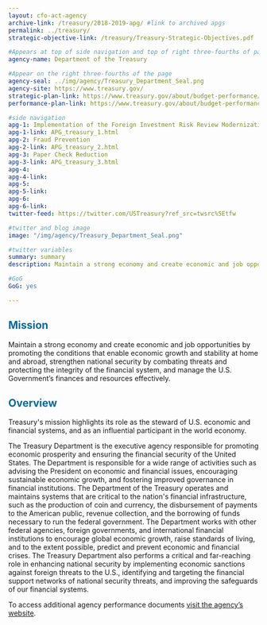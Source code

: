 ```yaml
---
layout: cfo-act-agency
archive-link: /treasury/2018-2019-apg/ #link to archived apgs
permalink: ../treasury/
strategic-objective-link: /treasury/Treasury-Strategic-Objectives.pdf

#Appears at top of side navigation and top of right three-fourths of page
agency-name: Department of the Treasury

#Appear on the right three-fourths of the page
agency-seal: ../img/agency/Treasury_Department_Seal.png
agency-site: https://www.treasury.gov/
strategic-plan-link: https://www.treasury.gov/about/budget-performance/strategic-plan/Documents/2018-2022_Treasury_Strategic_Plan_web.pdf
performance-plan-link: https://www.treasury.gov/about/budget-performance/Pages/cj-index.aspx

#side navigation
apg-1: Implementation of the Foreign Investment Risk Review Modernization Act of 2018 (FIRRMA
apg-1-link: APG_treasury_1.html
apg-2: Fraud Prevention
apg-2-link: APG_treasury_2.html
apg-3: Paper Check Reduction
apg-3-link: APG_treasury_3.html
apg-4:
apg-4-link:
apg-5:
apg-5-link:
apg-6:
apg-6-link:
twitter-feed: https://twitter.com/USTreasury?ref_src=twsrc%5Etfw

#twitter and blog image
image: "/img/agency/Treasury_Department_Seal.png"

#twitter variables
summary: summary
description: Maintain a strong economy and create economic and job opportunities by promoting conditions for economic growth.

#GoG
GoG: yes

---
```


<div class="usa-grid usa-graphic_list-row">
  <div class="usa-width-one-whole usa-media_block agency-page-section">
    <h2 style="color:#046b99;">Mission</h2>
    <p>Maintain a strong economy and create economic and job opportunities by promoting the conditions that enable economic growth and stability at home and abroad, strengthen national security by combating threats and protecting the integrity of the financial system, and manage the U.S. Government&rsquo;s finances and resources effectively.</p>
  </div>
</div>

<div class="usa-grid usa-graphic_list-row">
  <div class="usa-width-one-whole usa-media_block agency-page-section">
    <h2 style="color:#046b99;">Overview</h2>
    <p>Treasury&apos;s mission highlights its role as the steward of U.S. economic and financial systems, and as an influential participant in the world economy.</p>
    <p>The Treasury Department is the executive agency responsible for promoting economic prosperity and ensuring the financial security of the United States. The Department is responsible for a wide range of activities such as advising the President on economic and financial issues, encouraging sustainable economic growth, and fostering improved governance in financial institutions. The Department of the Treasury operates and maintains systems that are critical to the nation&apos;s financial infrastructure, such as the production of coin and currency, the disbursement of payments to the American public, revenue collection, and the borrowing of funds necessary to run the federal government. The Department works with other federal agencies, foreign governments, and international financial institutions to encourage global economic growth, raise standards of living, and to the extent possible, predict and prevent economic and financial crises. The Treasury Department also performs a critical and far-reaching role in enhancing national security by implementing economic sanctions against foreign threats to the U.S., identifying and targeting the financial support networks of national security threats, and improving the safeguards of our financial systems.</p>
  </div>
</div>

<div class="usa-grid usa-graphic_list-row">
  <div class="usa-width-one-whole usa-media_block">
    <p>To access additional agency performance documents <a href="https://www.treasury.gov/about/budget-performance/Pages/default.aspx" target="_blank">visit the agency’s website</a>.</p>
  </div>
</div>

